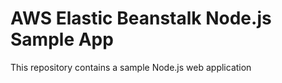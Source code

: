 # AWS Elastic Beanstalk Node.js Sample App

This repository contains a sample Node.js web application

